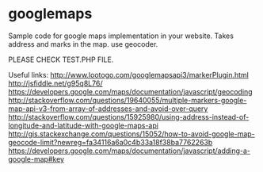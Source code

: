 # googlemaps


Sample code for google maps implementation in your website.
Takes address and marks in the map.
use geocoder.

PLEASE CHECK TEST.PHP FILE.

Useful links:
http://www.lootogo.com/googlemapsapi3/markerPlugin.html
http://jsfiddle.net/g95q8L76/
https://developers.google.com/maps/documentation/javascript/geocoding
http://stackoverflow.com/questions/19640055/multiple-markers-google-map-api-v3-from-array-of-addresses-and-avoid-over-query
http://stackoverflow.com/questions/15925980/using-address-instead-of-longitude-and-latitude-with-google-maps-api
http://gis.stackexchange.com/questions/15052/how-to-avoid-google-map-geocode-limit?newreg=fa34116a6a0c4b33a18f38ba7762263b
https://developers.google.com/maps/documentation/javascript/adding-a-google-map#key
